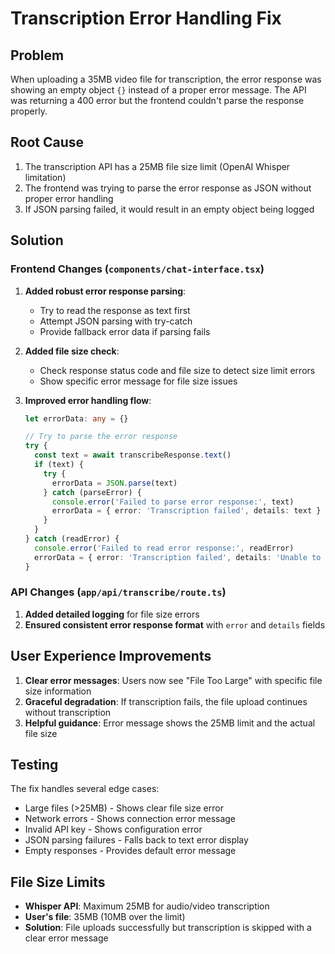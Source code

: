 # Transcription Error Handling Fix

## Problem
When uploading a 35MB video file for transcription, the error response was showing an empty object `{}` instead of a proper error message. The API was returning a 400 error but the frontend couldn't parse the response properly.

## Root Cause
1. The transcription API has a 25MB file size limit (OpenAI Whisper limitation)
2. The frontend was trying to parse the error response as JSON without proper error handling
3. If JSON parsing failed, it would result in an empty object being logged

## Solution

### Frontend Changes (`components/chat-interface.tsx`)
1. **Added robust error response parsing**:
   - Try to read the response as text first
   - Attempt JSON parsing with try-catch
   - Provide fallback error data if parsing fails
   
2. **Added file size check**:
   - Check response status code and file size to detect size limit errors
   - Show specific error message for file size issues

3. **Improved error handling flow**:
   ```typescript
   let errorData: any = {}
   
   // Try to parse the error response
   try {
     const text = await transcribeResponse.text()
     if (text) {
       try {
         errorData = JSON.parse(text)
       } catch (parseError) {
         console.error('Failed to parse error response:', text)
         errorData = { error: 'Transcription failed', details: text }
       }
     }
   } catch (readError) {
     console.error('Failed to read error response:', readError)
     errorData = { error: 'Transcription failed', details: 'Unable to read server response' }
   }
   ```

### API Changes (`app/api/transcribe/route.ts`)
1. **Added detailed logging** for file size errors
2. **Ensured consistent error response format** with `error` and `details` fields

## User Experience Improvements
1. **Clear error messages**: Users now see "File Too Large" with specific file size information
2. **Graceful degradation**: If transcription fails, the file upload continues without transcription
3. **Helpful guidance**: Error message shows the 25MB limit and the actual file size

## Testing
The fix handles several edge cases:
- Large files (>25MB) - Shows clear file size error
- Network errors - Shows connection error message
- Invalid API key - Shows configuration error
- JSON parsing failures - Falls back to text error display
- Empty responses - Provides default error message

## File Size Limits
- **Whisper API**: Maximum 25MB for audio/video transcription
- **User's file**: 35MB (10MB over the limit)
- **Solution**: File uploads successfully but transcription is skipped with a clear error message